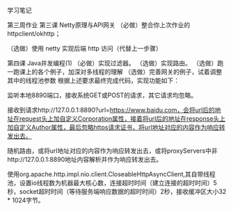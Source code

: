 学习笔记

第三周作业
第三课 Netty原理与API网关
（必做）整合你上次作业的 httpclient/okhttp；

（选做）使用 netty 实现后端 http 访问（代替上一步骤）

第四课 Java并发编程(1)
（必做）实现过滤器。
（选做）实现路由。
（选做）跑一跑课上的各个例子，加深对多线程的理解
（选做）完善网关的例子，试着调整其中的线程池参数
根据上述要求最终完成代码，实现功能如下：

监听本地8890端口，接收系统GET或POST的请求，其它请求均忽略。

接收到请求http://127.0.0.1:8890?url=https://www.baidu.com，会将url后的地址在request头上加自定义Corporation属性，接着将url后的地址在response头上加自定义Author属性，最后忽略https请求证书，将url地址对应的内容作为响应转发出去。

随机路由，或将url地址对应的内容作为响应转发出去，或将proxyServers中非http://127.0.0.1:8890地址内容解析并作为响应转发出去。

使用org.apache.http.impl.nio.client.CloseableHttpAsyncClient,其自带线程池，设置io线程数为机器最大核心数，连接超时时间（建立连接的超时时间）5秒，socket超时时间（等待服务端响应数据的超时时间）2秒，接收缓冲区大小32 * 1024字节。
